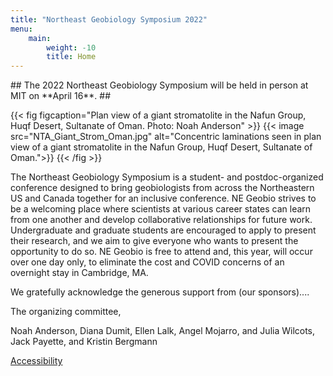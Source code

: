 ```yaml
---
title: "Northeast Geobiology Symposium 2022"
menu:
    main:
        weight: -10
        title: Home
---
```

<head>
<link rel="icon" href="http://example.com/favicon.png">
</head>
## The 2022 Northeast Geobiology Symposium will be held in person at MIT on **April 16**. ##

{{< fig figcaption="Plan view of a giant stromatolite in the Nafun Group, Huqf Desert, Sultanate of Oman. Photo: Noah Anderson" >}}
{{< image src="NTA_Giant_Strom_Oman.jpg" alt="Concentric laminations seen in plan view of a giant stromatolite in the Nafun Group, Huqf Desert, Sultanate of Oman.">}}
{{< /fig >}}

The Northeast Geobiology Symposium is a student- and postdoc-organized conference designed to bring geobiologists from across the Northeastern US and Canada together for an inclusive conference. NE Geobio strives to be a welcoming place where scientists at various career states can learn from one another and develop collaborative relationships for future work. Undergraduate and graduate students are encouraged to apply to present their research, and we aim to give everyone who wants to present the opportunity to do so. NE Geobio is free to attend and, this year, will occur over one day only, to eliminate the cost and COVID concerns of an overnight stay in Cambridge, MA.

We gratefully acknowledge the generous support from (our sponsors)....

The organizing committee,

Noah Anderson, Diana Dumit, Ellen Lalk, Angel Mojarro, and Julia Wilcots, Jack Payette, and Kristin Bergmann

<footer>
 <a href="https://accessibility.mit.edu">Accessibility</a>
</footer>
